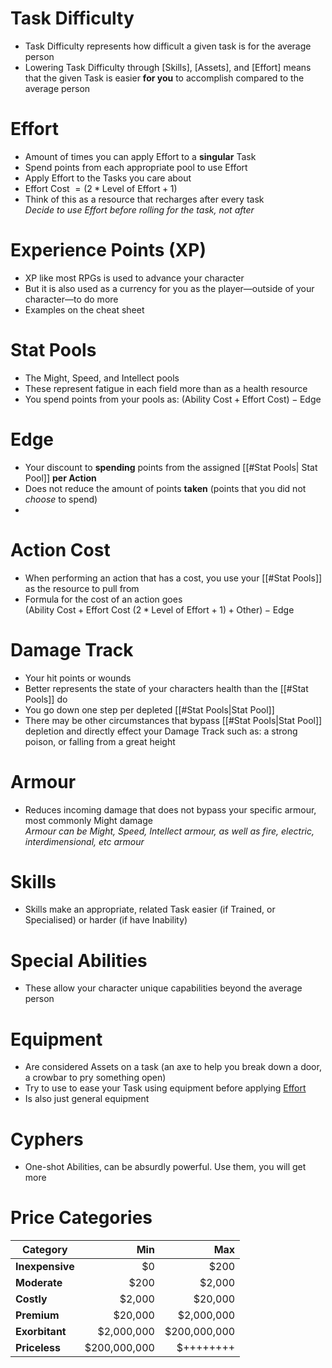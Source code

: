 # Task Difficulty

- Task Difficulty represents how difficult a given task is for the average person
- Lowering Task Difficulty through [Skills], [Assets], and [Effort] means that the given Task is easier **for you** to accomplish compared to the average person

# Effort

- Amount of times you can apply Effort to a **singular** Task
- Spend points from each appropriate pool to use Effort
- Apply Effort to the Tasks you care about
- $\text{Effort Cost }= (2 * \text{Level of Effort} + 1)$
- Think of this as a resource that recharges after every task  
	_Decide to use Effort before rolling for the task, not after_

# Experience Points (XP)

- XP like most RPGs is used to advance your character
- But it is also used as a currency for you as the player—outside of your character—to do more
- Examples on the cheat sheet

# Stat Pools

- The Might, Speed, and Intellect pools
- These represent fatigue in each field more than as a health resource
- You spend points from your pools as: $(\text{Ability Cost} + \text{Effort Cost}) - \text{Edge}$

# Edge

- Your discount to **spending** points from the assigned [[#Stat Pools| Stat Pool]] **per Action**
- Does not reduce the amount of points **taken** (points that you did not _choose_ to spend)
- 
# Action Cost

- When performing an action that has a cost, you use your [[#Stat Pools]] as the resource to pull from 
- Formula for the cost of an action goes  
	$(\text{Ability Cost} + \text{Effort Cost } (2 * \text{Level of Effort} + 1) + \text{Other}) - \text{Edge}$

# Damage Track

- Your hit points or wounds
- Better represents the state of your characters health than the [[#Stat Pools]] do
- You go down one step per depleted [[#Stat Pools|Stat Pool]]
- There may be other circumstances that bypass [[#Stat Pools|Stat Pool]] depletion and directly effect your Damage Track such as: a strong poison, or falling from a great height

# Armour

- Reduces incoming damage that does not bypass your specific armour, most commonly Might damage  
	_Armour can be Might, Speed, Intellect armour, as well as fire, electric, interdimensional, etc armour_

# Skills

- Skills make an appropriate, related Task easier (if Trained, or Specialised) or harder (if have Inability)

# Special Abilities

- These allow your character unique capabilities beyond the average person

# Equipment

- Are considered Assets on a task (an axe to help you break down a door, a crowbar to pry something open)
- Try to use to ease your Task using equipment before applying [Effort]()
- Is also just general equipment

# Cyphers

- One-shot Abilities, can be absurdly powerful. Use them, you will get more

# Price Categories

| Category        |          Min |          Max |
| --------------- | -----------: | -----------: |
| **Inexpensive** |           $0 |         $200 |
| **Moderate**    |         $200 |       $2,000 |
| **Costly**      |       $2,000 |      $20,000 |
| **Premium**     |      $20,000 |   $2,000,000 |
| **Exorbitant**  |   $2,000,000 | $200,000,000 |
| **Priceless**   | $200,000,000 |    $++++++++ |